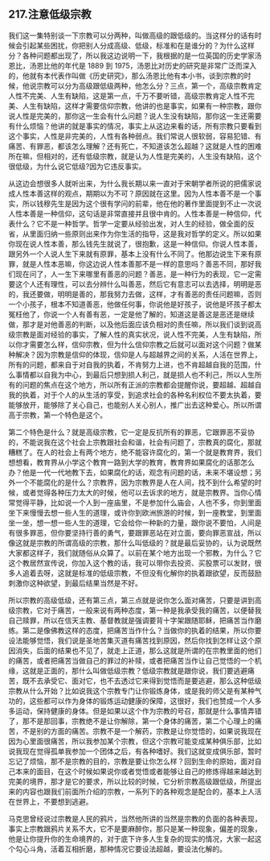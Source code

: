 ## 217.注意低级宗教
我们这一集特别谈一下宗教可以分两种，叫做高级的跟低级的。当这样分的话有时候会引起某些困扰，你把别人分成高级、低级，标准和在是谁分的？为什么这样分？各种问题都出现了，所以我这边说明一下，我根据的是一位英国的历史学家汤恩比，汤恩比他的年代是 1889 到 1975，汤恩比对历史的研究是非常广泛而深入的，他就有本代表作叫做《历史研究》，那么汤恩比他有本小书，谈到宗教的时候，他说宗教可以分为高级跟低级两种，他怎么分？三点，第一个，高级宗教肯定人性不完美、人生有缺陷，这是第一点，千万不要听错，高级宗教肯定人性不完美、人生有缺陷，这样才需要信仰宗教，他讲的也是事实，如果有一种宗教，跟你说人性是完美的，那你这一生会有什么问题？说人生没有缺陷，那你这一生还需要有什么烦恼？他讲的就是事实的情况，事实上从这边来看的话，所有宗教只要看到这个事实，人性是非完美的，人性有各种弱点。我们常说人很软弱，容易犯错、有痛苦、有罪恶，都该怎么理解？还有死亡，不知道该怎么超越？这就是人性的困难所在嘛，但相对的，还有低级宗教，就是认为人性是完美的，人生没有缺陷，这个很低级，为什么说它低级?因为它违反事实。


从这边会想很多人就听出来，为什么我长期以来一直对于宋朝学者所说的把儒家说成人性本善这样的观点，期期以为不可？原因就在这里。因为人性本善不是一个事实，所以钱穆先生是因为这个很有学问的前辈，他在他的著作里面提到不止一次说人性本善是一种信仰，这句话是非常直接并且很中肯的。人性本善是一种信仰，代表什么？它不是一种哲学。哲学一定要从经验出发，对人生的经验，做全面的反省，从里面归纳一些原则出来作为你生活的指导，这是我对哲学的定义。所以如果你现在说人性本善，那么钱先生就说了，很抱歉，这是一种信仰。你说人性本善，跟另外一个人说人生下来就有原罪，基本上没有什么不同了。他那边说生下来有原罪，就是人性本恶嘛，你这边说人性本善那不是一样的意思吗？善恶不同，那好我们现在问了，人一生下来哪里有善恶的问题？善恶，是一种行为的表现，它一定需要这个人还有理性，可以去分辨什么叫善恶，然后它有意志可以去选择，明明是恶的，我还要做，明明是善的，那我努力去做，这样，才有善恶的责任问题嘛，否则一个小孩子，根本不知道善恶，他做任何事，你说他是好孩子，说他是坏孩子都太冤枉他了，你说一个人有善有恶，一定是他了解的，知道这是善这是恶还是继续做，那才是对他善恶的判断，以及他后面应该负相对的责任嘛，所以我们谈到说高级宗教是面对经验的事实，了解人性的真实状况，说人性不完美，人生有缺陷，所以你才需要怎么样，信仰宗教，但为什么信仰宗教之后就可以面对这个问题？做某种解决？因为宗教是信仰的体现，信仰是人与超越界之间的关系，人活在世界上，所有的问题，都来自于对自我的执着，不肯努力上进，也不肯超越自我的范围，什么事情都以自我为中心，到最后只想到损人利己，就是损人也不利己，所以人生所有的问题的焦点在这个地方，所以所有正派的宗教都会提醒你说，要超越、超越自我的执着，对于个人的从生活的享受，到追求社会的各种名利权位不要太执着，要能够放开，能够除了关心自己，也能别人关心别人，推广出去这种爱心。所以所谓高于宗教，第一个特色是这个。


第二个特色是什么？就是高级宗教，它一定是反抗所有的罪恶，它跟罪恶不妥协的，不能说我在这个社会上宗教跟社会和谐，社会有问题了，宗教真的腐化，那就糟糕了。在人的社会上有两个地方，绝不能容许腐化的，第一个就是教育界，我们想想看，教育界从小学这个教育一路到大学的教育，教育界如果腐化的话那怎么办？他是一代一代地教下去，如果腐化的话，观念有问题的话，未来不堪设想；另外一个不能腐化的是什么？宗教界，因为宗教界是人在人间，找不到什么希望的时候，或者觉得各种压力太大的时候，他可以去诉求的地方，就是宗教界。当你心情常觉得平静，比如说一个人到一座庙里，不是参加什么庙会，人也不多，你到里面坐下来慢慢去想一些人生的道理，或许你到欧洲旅游的时候，到一座教堂，到里面坐一坐，想一想一些人生的道理，它会给你一种新的力量，跟你说不要怕，人间是有很多罪恶，但你要坚持行善的勇气，要跟罪恶站在对立面，要向罪恶宣战，所以像这就是宗教的所谓高级的宗教，那什么叫低级的？就是最后妥协的，认为说既然大家都这样子，我们就随俗从众算了。以前在某个地方出现一个邪教，为什么？它这个教居然宣传说，你加入这个教的话，我可以带你去投资、买股票可以发财，很多人追着去呀，这就是标准的低级宗教，不但没有化解你的执着跟欲望，反而鼓励刺激你这种欲望，到最后结果当然是不好。


所以宗教的高级低级，还有第三点，第三点就是说你怎么面对痛苦，只要是讲到高级宗教，它对于痛苦，一般来说有两种态度，第一种是我承受我的痛苦，以便替我自己赎罪，所以在信天主教、基督教就是强调要背十字架跟随耶稣，把痛苦当作磨练。第二是像佛教这样的态度，把痛苦当作什么？当做你的执着的结果，所以你要设法能够觉悟，我们说是圣地苦集灭道有痛苦找到原因，然后你找到怎样让这个原因消失，后面的结果也不见了，就走上正道，那么这就是所谓的在宗教里面的他们的痛苦，或者把痛苦当做自己的罪过的补赎，或者把痛苦当作让自己觉悟的一个机缘，这就是正面的，那什么叫做低级宗教？低级宗教就是跟你说，我们要逃避痛苦，既不去承受它、面对它，也不去透过它来得到觉悟而是要逃避，那么这种低级宗教从什么开始？比如说我这个宗教专门让你锻炼身体，或是我的师父是有某种气功的，这些都可以作为身体的锻炼运动健康的保障，这很好，我们也赞成一个人多多运动，保持健康的身体。但是如果以这个作为宗教的号召，那就是什么事情弄错了，那不是那回事，宗教绝不是让你解除，第一个身体的痛苦，第二个心理上的痛苦，不是别的方面的痛苦。宗教不是一个解药，宗教是让你觉悟的，如果说我现在因为心里面很痛苦，所以我参加某个宗教，但这个宗教可能变成某种俱乐部，比如说我现在觉得孤单我参加一个团体之后，有各种嗜好。我们这就变成俱乐部，暂时忘记了烦恼，那不是宗教的目的，宗教是要让你怎么样？回到生命的原始，面对自己本来的面目，在这个时候如果说你或者觉悟或者能够让自己的修炼得越来越达到完美的境界，那才是它的要求，所以比较的时候，它分析宗教高级跟低级，所提出来的内容也跟我们前面所介绍的宗教，一系列下的各种观念是配合的，基本上人活在世界上，不要想到逃避。


马克思曾经说过宗教是人民的鸦片，当然他所讲的当然是宗教的负面的各种表现，事实上宗教跟鸦片关系不大，它不是要麻醉你，那只是某一种现象，偏差的现象，他是让你提升你的生命境界的，对于底下许多人生复杂的现实的情况，大家一起这个勾心斗角，活着互相折磨，那种情况它要设法超越，要设法化解的。

